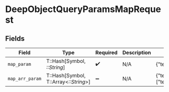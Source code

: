 # DeepObjectQueryParamsMapRequest


## Fields

| Field                                               | Type                                                | Required                                            | Description                                         | Example                                             |
| --------------------------------------------------- | --------------------------------------------------- | --------------------------------------------------- | --------------------------------------------------- | --------------------------------------------------- |
| `map_param`                                         | T::Hash[Symbol, *::String*]                         | :heavy_check_mark:                                  | N/A                                                 | {"test":"value","test2":"value2"}                   |
| `map_arr_param`                                     | T::Hash[Symbol, T::Array<*::String*>]               | :heavy_minus_sign:                                  | N/A                                                 | {"test":["test","test2"],"test2":["test3","test4"]} |